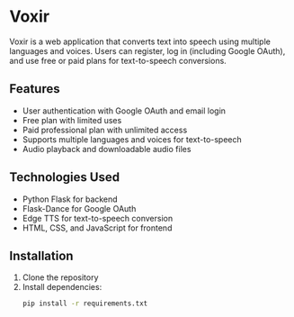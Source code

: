 # Voxir

Voxir is a web application that converts text into speech using multiple languages and voices. Users can register, log in (including Google OAuth), and use free or paid plans for text-to-speech conversions.

## Features

- User authentication with Google OAuth and email login  
- Free plan with limited uses  
- Paid professional plan with unlimited access  
- Supports multiple languages and voices for text-to-speech  
- Audio playback and downloadable audio files  

## Technologies Used

- Python Flask for backend  
- Flask-Dance for Google OAuth  
- Edge TTS for text-to-speech conversion  
- HTML, CSS, and JavaScript for frontend  

## Installation

1. Clone the repository  
2. Install dependencies:  
   ```bash
   pip install -r requirements.txt
